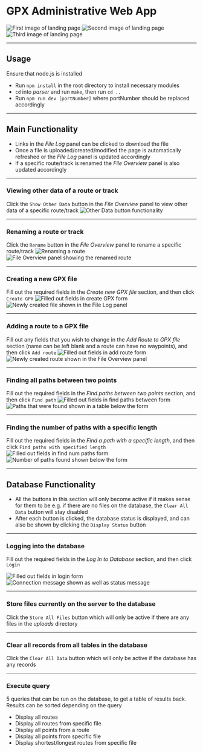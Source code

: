 # GPX Administrative Web App

![First image of landing page](./images/landing1.png)
![Second image of landing page](./images/landing2.png)
![Third image of landing page](./images/landing3.png)

---

## Usage

Ensure that node.js is installed

- Run `npm install` in the root directory to install necessary modules
- `cd` into _parser_ and run `make`, then run `cd ..`
- Run `npm run dev [portNumber]` where portNumber should be replaced accordingly

---

## Main Functionality

- Links in the _File Log_ panel can be clicked to download the file
- Once a file is uploaded/created/modified the page is automatically refreshed or the _File Log_ panel is updated accordingly
- If a specific route/track is renamed the _File Overview_ panel is also updated accordingly

---

### Viewing other data of a route or track

Click the `Show Other Data` button in the _File Overview_ panel to view other data of a specific route/track
![Other Data button functionality](./images/otherdata.png)

---

### Renaming a route or track

Click the `Rename` button in the _File Overview_ panel to rename a specific route/track
![Renaming a route](./images/rename1.png)
![File Overview panel showing the renamed route](./images/rename2.png)

---

### Creating a new GPX file

Fill out the required fields in the _Create new GPX file_ section, and then click `Create GPX`
![Filled out fields in create GPX form](./images/create1.png)
![Newly created file shown in the File Log panel](./images/create2.png)

---

### Adding a route to a GPX file

Fill out any fields that you wish to change in the _Add Route to GPX file_ section (name can be left blank and a route can have no waypoints), and then click `Add route`
![Filled out fields in add route form](./images/addroute1.png)
![Newly created route shown in the File Overview panel](./images/addroute2.png)

---

### Finding all paths between two points

Fill out the required fields in the _Find paths between two points_ section, and then click `Find path`
![Filled out fields in find paths between form](./images/findpath1.png)
![Paths that were found shown in a table below the form](./images/findpath2.png)

---

### Finding the number of paths with a specific length

Fill out the required fields in the _Find a path with a specific length_, and then click `Find paths with specified length`
![Filled out fields in find num paths form](./images/findnumpath1.png)
![Number of paths found shown below the form](./images/findnumpath2.png)

---

## Database Functionality

- All the buttons in this section will only become active if it makes sense for them to be e.g. if there are no files on the database, the `Clear All Data` button will stay disabled
- After each button is clicked, the database status is displayed, and can also be shown by clicking the `Display Status` button

---

### Logging into the database

Fill out the required fields in the _Log In to Database_ section, and then click `Login`

![Filled out fields in login form](./images/login1.png)
![Connection message shown as well as status message](./images/login2.png)

---

### Store files currently on the server to the database

Click the `Store All Files` button which will only be active if there are any files in the _uploads_ directory

---

### Clear all records from all tables in the database

Click the `Clear All Data` button which will only be active if the database has any records

---

### Execute query

5 queries that can be run on the database, to get a table of results back. Results can be sorted depending on the query

- Display all routes
- Display all routes from specific file
- Display all points from a route
- Display all points from specific file
- Display shortest/longest routes from specific file

